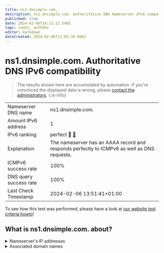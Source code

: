 ```yaml
---
title: ns1.dnsimple.com.
description: ns1.dnsimple.com. Authoritative DNS Nameserver IPv6 compatibility
published: true
date: 2024-02-06T14:11:12.540Z
tags: rank1, authdns
editor: markdown
dateCreated: 2024-02-06T11:03:34.996Z
---
```


# ns1.dnsimple.com. Authoritative DNS IPv6 compatibility

> The results shown here are accumulated by automation. If you're convinced the displayed data is wrong, please [contact the administrators](/howto/chat). 
{.is-info}




|   |   |
| - | - |
| Nameserver DNS name | ns1.dnsimple.com.
| Amount IPv6 address | 1
| IPv6 ranking | perfect :1st_place_medal: [🔗](/howto/ranking) |
| Explanation | The nameserver has an AAAA record and responds perfectly to ICMPv6 as well as DNS requests. |
| ICMPv6 success rate | 100%|
| DNS query success rate | 100% |
| Last Check Timestamp | 2024-02-06 13:51:41+01:00 |

To see how this test was performed, please have a look at [our website test criteria howto](/howto/testcriteria/authdns)!


## What is ns1.dnsimple.com. about?




<details>
<summary>Nameserver's IP addresses</summary>

2400:cb00:2049:1::a29f:1804

</details>



<details>
<summary>Associated domain names</summary>

pytorch.org

rethinkdb.com

</details>
